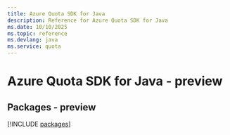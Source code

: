 ```yaml
---
title: Azure Quota SDK for Java
description: Reference for Azure Quota SDK for Java
ms.date: 10/10/2025
ms.topic: reference
ms.devlang: java
ms.service: quota
---
```

# Azure Quota SDK for Java - preview
## Packages - preview
[!INCLUDE [packages](quota-index.md)]